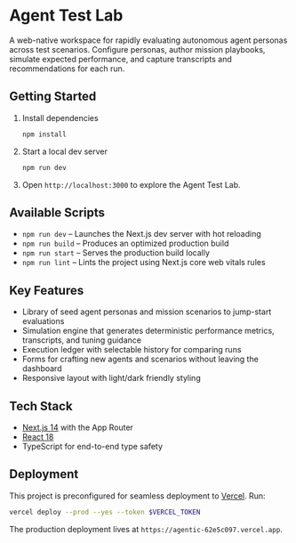 # Agent Test Lab

A web-native workspace for rapidly evaluating autonomous agent personas across test scenarios. Configure personas, author mission playbooks, simulate expected performance, and capture transcripts and recommendations for each run.

## Getting Started

1. Install dependencies
   ```bash
   npm install
   ```
2. Start a local dev server
   ```bash
   npm run dev
   ```
3. Open `http://localhost:3000` to explore the Agent Test Lab.

## Available Scripts

- `npm run dev` – Launches the Next.js dev server with hot reloading
- `npm run build` – Produces an optimized production build
- `npm run start` – Serves the production build locally
- `npm run lint` – Lints the project using Next.js core web vitals rules

## Key Features

- Library of seed agent personas and mission scenarios to jump-start evaluations
- Simulation engine that generates deterministic performance metrics, transcripts, and tuning guidance
- Execution ledger with selectable history for comparing runs
- Forms for crafting new agents and scenarios without leaving the dashboard
- Responsive layout with light/dark friendly styling

## Tech Stack

- [Next.js 14](https://nextjs.org/) with the App Router
- [React 18](https://react.dev/)
- TypeScript for end-to-end type safety

## Deployment

This project is preconfigured for seamless deployment to [Vercel](https://vercel.com/). Run:
```bash
vercel deploy --prod --yes --token $VERCEL_TOKEN
```
The production deployment lives at `https://agentic-62e5c097.vercel.app`.
